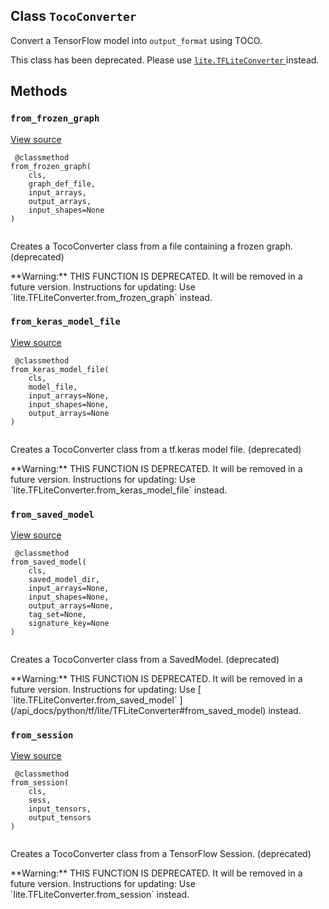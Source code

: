 

## Class  `TocoConverter` 
Convert a TensorFlow model into  `output_format`  using TOCO.

This class has been deprecated. Please use [ `lite.TFLiteConverter` ](/api_docs/python/tf/lite/TFLiteConverter) instead.



## Methods


###  `from_frozen_graph` 
[View source](https://github.com/tensorflow/tensorflow/blob/r2.0/tensorflow/lite/python/lite.py#L1050-L1060)



```
 @classmethod
from_frozen_graph(
    cls,
    graph_def_file,
    input_arrays,
    output_arrays,
    input_shapes=None
)
 
```

Creates a TocoConverter class from a file containing a frozen graph. (deprecated)


<aside class="warning">**Warning:**  THIS FUNCTION IS DEPRECATED. It will be removed in a future version.
Instructions for updating:
Use  `lite.TFLiteConverter.from_frozen_graph`  instead.</aside>


###  `from_keras_model_file` 
[View source](https://github.com/tensorflow/tensorflow/blob/r2.0/tensorflow/lite/python/lite.py#L1077-L1087)



```
 @classmethod
from_keras_model_file(
    cls,
    model_file,
    input_arrays=None,
    input_shapes=None,
    output_arrays=None
)
 
```

Creates a TocoConverter class from a tf.keras model file. (deprecated)


<aside class="warning">**Warning:**  THIS FUNCTION IS DEPRECATED. It will be removed in a future version.
Instructions for updating:
Use  `lite.TFLiteConverter.from_keras_model_file`  instead.</aside>


###  `from_saved_model` 
[View source](https://github.com/tensorflow/tensorflow/blob/r2.0/tensorflow/lite/python/lite.py#L1062-L1075)



```
 @classmethod
from_saved_model(
    cls,
    saved_model_dir,
    input_arrays=None,
    input_shapes=None,
    output_arrays=None,
    tag_set=None,
    signature_key=None
)
 
```

Creates a TocoConverter class from a SavedModel. (deprecated)


<aside class="warning">**Warning:**  THIS FUNCTION IS DEPRECATED. It will be removed in a future version.
Instructions for updating:
Use [ `lite.TFLiteConverter.from_saved_model` ](/api_docs/python/tf/lite/TFLiteConverter#from_saved_model) instead.</aside>


###  `from_session` 
[View source](https://github.com/tensorflow/tensorflow/blob/r2.0/tensorflow/lite/python/lite.py#L1043-L1048)



```
 @classmethod
from_session(
    cls,
    sess,
    input_tensors,
    output_tensors
)
 
```

Creates a TocoConverter class from a TensorFlow Session. (deprecated)


<aside class="warning">**Warning:**  THIS FUNCTION IS DEPRECATED. It will be removed in a future version.
Instructions for updating:
Use  `lite.TFLiteConverter.from_session`  instead.</aside>
